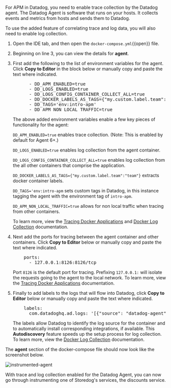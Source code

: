 For APM in Datadog, you need to enable trace collection by the Datadog agent. The Datadog Agent is software that runs on your hosts. It collects events and metrics from hosts and sends them to Datadog.

To use the added feature of correlating trace and log data, you will also need to enable log collection. 

1. Open the IDE tab, and then open the `docker-compose.yml`{{open}} file.

2. Beginning on line 3, you can view the details for **agent**. 

3. First add the following to the list of environment variables for the agent. Click **Copy to Editor** in the block below or manually copy and paste the text where indicated. 

    <pre class="file" data-filename="docker-compose.yml" data-target="insert" data-marker="# add agent env variables">
         - DD_APM_ENABLED=true
         - DD_LOGS_ENABLED=true
         - DD_LOGS_CONFIG_CONTAINER_COLLECT_ALL=true
         - DD_DOCKER_LABELS_AS_TAGS={"my.custom.label.team":"team"}
         - DD_TAGS='env:intro-apm'
         - DD_APM_NON_LOCAL_TRAFFIC=true</pre> 

    The above added environment variables enable a few key pieces of functionality for the agent:

    `DD_APM_ENABLED=true` enables trace collection. (Note: This is enabled by default for Agent 6+.) 

    `DD_LOGS_ENABLED=true` enables log collection from the agent container. 
    
    `DD_LOGS_CONFIG_CONTAINER_COLLECT_ALL=true` enables log collection from the all other containers that comprise the application.

    `DD_DOCKER_LABELS_AS_TAGS={"my.custom.label.team":"team"}` extracts docker container labels.

    `DD_TAGS='env:intro-apm` sets custom tags in Datadog, in this instance tagging the agent with the environment tag of `intro-apm`.

    `DD_APM_NON_LOCAL_TRAFFIC=true` allows for non local traffic when tracing from other containers.
    
    To learn more, view the <a href="https://docs.datadoghq.com/agent/docker/?tab=standard#optional-collection-agents" target="_blank">Tracing Docker Applications</a> and <a href="https://docs.datadoghq.com/agent/docker/log/?tab=dockercompose#one-step-install-to-collect-all-the-container-logs" target="_blank">Docker Log Collection</a> documentation.

4. Next add the ports for tracing between the agent container and other containers. Click **Copy to Editor** below or manually copy and paste the text where indicated.

    <pre class="file" data-filename="docker-compose.yml" data-target="insert" data-marker="# add agent trace port">
       ports:
         - 127.0.0.1:8126:8126/tcp</pre> 
    
    Port `8126` is the default port for tracing. Prefixing `127.0.0.1:` will isolate the requests going to the agent to the local network. To learn more, view the <a href="https://docs.datadoghq.com/agent/docker/apm/?tab=java#tracing-from-the-host" target="_blank">Tracing Docker Applications</a> documentation. 

5. Finally to add labels to the logs that will flow into Datadog, click **Copy to Editor** below or manually copy and paste the text where indicated.

    <pre class="file" data-filename="docker-compose.yml" data-target="insert" data-marker="# add agent log labels">
       labels:
         com.datadoghq.ad.logs: '[{"source": "datadog-agent", "service": "agent"}]'</pre>
    
    The labels allow Datadog to identify the log source for the container and to automatically install corresponding integrations, if available. This **Autodiscovery** feature speeds up the setup process for log collection. To learn more, view the <a href="https://docs.datadoghq.com/agent/docker/log/?tab=dockercompose#activate-log-integrations" target="_blank">Docker Log Collection</a> documentation. 

The **agent** section of the docker-compose file should now look like the screenshot below. <p> ![instrumented-agent](instrumentapp2/assets/instrumented-agent.png)

With trace and log collection enabled for the Datadog Agent, you can now go through instrumenting one of Storedog's services, the discounts service.
